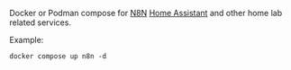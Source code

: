 Docker or Podman compose for [N8N](https://n8n.io/) [Home Assistant](https://www.home-assistant.io/) and other home lab
related services.

Example:

```shell
docker compose up n8n -d
```
